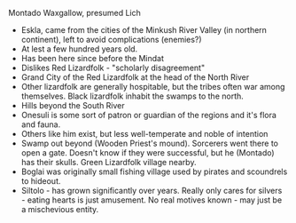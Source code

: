 Montado Waxgallow, presumed Lich

* Eskla, came from the cities of the Minkush River Valley (in northern continent), left to avoid complications (enemies?)
* At lest a few hundred years old.
* Has been here since before the Mindat
* Dislikes Red Lizardfolk - "scholarly disagreement"
* Grand City of the Red Lizardfolk at the head of the North River
* Other lizardfolk are generally hospitable, but the tribes often war among themselves.  Black lizardfolk inhabit the swamps to the north.
* Hills beyond the South River
* Onesuli is some sort of patron or guardian of the regions and it's flora and fauna.  
* Others like him exist, but less well-temperate and noble of intention
* Swamp out beyond (Wooden Priest's mound).  Sorcerers went there to open a gate.  Doesn't know if they were successful, but he (Montado) has their skulls.  Green Lizardfolk village nearby.
* Boglai was originally small fishing village used by pirates and scoundrels to hideout.
* Siltolo - has grown significantly over years.  Really only cares for silvers - eating hearts is just amusement.  No real motives known - may just be a mischevious entity.
